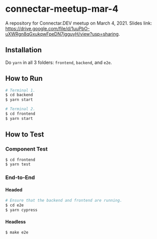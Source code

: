 # connectar-meetup-mar-4

A repository for Connectar.DEV meetup on March 4, 2021. Slides link: https://drive.google.com/file/d/1uuPbO-uXWRgn8qGxukqwFpeDN7jgguyH/view?usp=sharing.

## Installation

Do `yarn` in all 3 folders: `frontend`, `backend`, and `e2e`.

## How to Run

```bash
# Terminal 1.
$ cd backend
$ yarn start

# Terminal 2.
$ cd frontend
$ yarn start
```

## How to Test

### Component Test

```bash
$ cd frontend
$ yarn test
```

### End-to-End

#### Headed

```bash
# Ensure that the backend and frontend are running.
$ cd e2e
$ yarn cypress
```

#### Headless

```bash
$ make e2e
```
